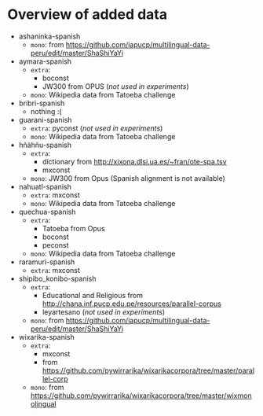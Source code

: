 # Overview of added data

- ashaninka-spanish
  - `mono`: from <https://github.com/iapucp/multilingual-data-peru/edit/master/ShaShiYaYi>
- aymara-spanish
  - `extra`:
    - boconst
    - JW300 from OPUS (*not used in experiments*)
  - `mono`: Wikipedia data from Tatoeba challenge
- bribri-spanish
  - nothing :(
- guarani-spanish
  - `extra`: pyconst (*not used in experiments*)
  - `mono`: Wikipedia data from Tatoeba challenge
- hñähñu-spanish
  - `extra`:
    - dictionary from <http://xixona.dlsi.ua.es/~fran/ote-spa.tsv>
    - mxconst
  - `mono`: JW300 from Opus (Spanish alignment is not available)
- nahuatl-spanish
  - `extra`: mxconst
  - `mono`: Wikipedia data from Tatoeba challenge
- quechua-spanish
  - `extra`:
    - Tatoeba from Opus
    - boconst
    - peconst
  - `mono`: Wikipedia data from Tatoeba challenge
- raramuri-spanish
  - `extra`: mxconst
- shipibo_konibo-spanish
  - `extra`:
    - Educational and Religious from <http://chana.inf.pucp.edu.pe/resources/parallel-corpus>
    - leyartesano (*not used in experiments*)
  - `mono`: from <https://github.com/iapucp/multilingual-data-peru/edit/master/ShaShiYaYi>
- wixarika-spanish
  - `extra`:
    - mxconst
    - from <https://github.com/pywirrarika/wixarikacorpora/tree/master/parallel-corp>
  - `mono`: from <https://github.com/pywirrarika/wixarikacorpora/tree/master/wixmonolingual>
